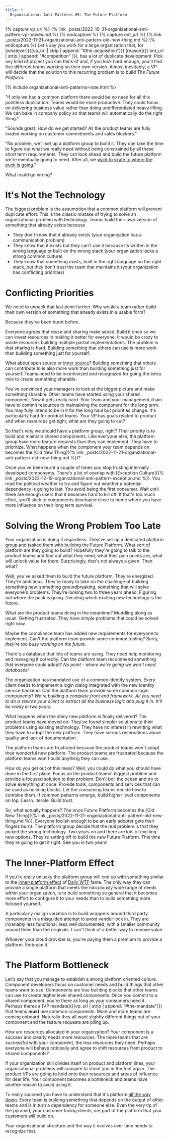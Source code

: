 ```yaml
---
title: >
  Organizational Anti-Patterns #5: The Future Platform
---
```


{% capture vp_url %}
{% link _posts/2022-10-31-organizational-anti-pattern-vp-moves.md %}
{% endcapture %}
{% capture ont_url %}
{% link _posts/2022-11-21-organizational-anti-pattern-old-new-thing.md %}
{% endcapture %}
Let's say you work for a large organization that, for [whatever]({{vp_url | strip | append: "#the-acquisition"}}) [reason]({{ ont_url | strip | append: "#competition" }}), has a lot of duplicate development. Pick any kind of project you can think of and, if you look hard enough, you'll find five different teams working on their own version. Almost inevitably, a VP will decide that the solution to this recurring problem is to build *The Future Platform*. 

{% include organizational-anti-patterns-note.html %}

"If only we had a common platform there would be no need for all this pointless duplication. Teams would be more productive. They could focus on delivering business value rather than doing undifferentiated heavy lifting. We can bake in company policy so that teams will automatically do the right thing."

"Sounds great. How do we get started? All the product teams are fully loaded working on customer commitments and sales blockers."

"No problem, we'll set up a platform group to build it. They can take the time to figure out what we really need without being constrained by all these short term requirements. They can look ahead and build the future platform we're eventually going to need. After all, we [want to skate to where the puck is going](https://archive.canadianbusiness.com/blogs-and-comment/stop-using-gretzky-where-the-puck-is-quote/)."

What could go wrong?

# It's Not the Technology

The biggest problem is the assumption that a common platform will prevent duplicate effort. This is the classic mistake of trying to solve an organizational problem with technology. Teams build their own version of something that already exists because
* They don't know that it already exists (your organization has a communication problem)
* They know that it exists but they can't use it because its written in the wrong language or built on the wrong stack (your organization lacks a strong common culture)
* They know that something exists, built in the right language on the right stack, but they don't trust the team that maintains it (your organization has conflicting priorities)

# Conflicting Priorities

We need to unpack that last point further. Why would a team rather build their own version of something that already exists in a usable form? 

Because they've been burnt before.

Everyone agrees that reuse and sharing make sense. Build it once so we can invest resources in making it better for everyone. It would be crazy to waste resources building multiple partial implementations. The problem is that sharing is hard. Building something that others can use is more work than building something just for yourself. 

What about open source or [inner source](https://en.wikipedia.org/wiki/Inner_source)? Building something that others can contribute to is also more work than building something just for yourself. Teams need to be incentivized and recognized for going the extra mile to create something sharable. 

You've convinced your managers to look at the bigger picture and make something sharable. Other teams have started using your shared component. Now it gets really hard. Your team and your management chain have to commit resources to maintaining the component for the long term. You may fully intend to be in it for the long haul but priorities change. It's particularly hard for product teams. Your VP has goals related to product and when resources get tight, what are they going to cut?

So that's why we should have a platform group, right? Their priority is to build and maintain shared components. Like everyone else, the platform group have more feature requests than they can implement. They have to prioritize. What happens when the component your team depends on becomes the [Old New Thing]({% link _posts/2022-11-21-organizational-anti-pattern-old-new-thing.md %})?

Once you've been burnt a couple of times you stop trusting internally developed components. There's a lot of overlap with [Exception Culture]({% link _posts/2022-12-19-organizational-anti-pattern-exception.md %}). You read the political weather to try and figure out whether a potential dependency is going to last. You avoid being the first consumer. Wait until there are enough users that it becomes hard to kill off. If that's too much effort, you'll stick to components developed close to home where you have more influence on their long term survival.

# Solving the Wrong Problem Too Late

Your organization is doing it regardless. They've set up a dedicated platform group and tasked them with building the Future Platform. What sort of platform are they going to build? Hopefully they're going to talk to the product teams and find out what they need, what their pain points are, what will unlock value for them. Surprisingly, that's not always a given. Then what? 

Well, you've asked them to build the future platform. They're energized. They're ambitious. They're ready to take on the challenge of building something new, something groundbreaking, something that will solve everyone's problems. They're looking two to three years ahead. Figuring out where the puck is going. Deciding which exciting new technology is the future.

What are the product teams doing in the meantime? Muddling along as usual. Getting frustrated. They have simple problems that could be solved right now. 

Maybe the compliance team has added new requirements for everyone to implement. Can't the platform team provide some common tooling? *Sorry, they're too busy working on the future.*

There's a database that lots of teams are using. They need help monitoring and managing it correctly. Can the platform team recommend something that everyone could adopt? *No point - where we're going we won't need databases!*

The organization has mandated use of a common identity system. Every client needs to implement a login dialog integrated with the new identity service backend. Can the platform team provide some common login components? *We're building a complete front end framework. All you need to do is rewrite your client to extract all the business logic and plug it in. It'll be ready in two years.*

What happens when the shiny new platform is finally delivered? The product teams have moved on. They've found simpler solutions to their problems using existing technology. They have no interest in rewriting what they have to adopt the new platform. They have serious reservations about quality and lack of documentation. 

The platform teams are frustrated because the product teams won't adopt their wonderful new platform. The product teams are frustrated because the platform teams won't build anything they can use. 

How do you get out of this mess? Well, you could do what you should have done in the first place. Focus on the product teams' biggest problem and provide a focused solution to that problem. Don't boil the ocean and try to solve everything at once. Provide tools, components and services that can be used as building blocks. Let the consuming teams decide how to combine them. If common patterns emerge, build higher level components on top. Learn. Iterate. Build trust.

So, what actually happens? The once Future Platform becomes the [Old New Thing]({% link _posts/2022-11-21-organizational-anti-pattern-old-new-thing.md %}). Everyone foolish enough to be an early adopter gets their fingers burnt. The platform group decide that the real problem is that they picked the wrong technology. Two years on and there are lots of exciting new options. They're setting off to build the new Future Platform. This time they're going to get it right. See you in two years!

# The Inner-Platform Effect

If you're really unlucky the platform group will end up with something similar to the [inner-platform effect](https://thedailywtf.com/articles/The_Inner-Platform_Effect) of [Daily WTF](https://thedailywtf.com/) fame. The only way they can provide a single platform that meets the ridiculously wide range of needs within your organization, is to build something so general that it becomes more effort to configure it to your needs than to build something more focused yourself. 

A particularly malign variation is to build wrappers around third party components in a misguided attempt to avoid vendor lock in. They are invariably less functional, less well documented, with a smaller community around them than the originals. I can't think of a better way to remove value. 

Whoever your cloud provider is, you're paying them a premium to provide a platform. Embrace it. 

# The Platform Bottleneck

Let's say that you manage to establish a strong platform oriented culture. Component developers focus on customer needs and build things that other teams want to use. Components are true building blocks that other teams can use to create higher level shared components. Once you commit to a shared component, you're there as long as your consumers need it. Perhaps theres a [VP mandate]({{vp_url | strip | append: "#the-mandate"}}) that teams **must** use common components. More and more teams are coming onboard. Naturally they all want slightly different things out of your component and the feature requests are piling up. 

How are resources allocated in your organization? Your component is a success and clearly needs more resources. The more teams that are successful with your component, the less resources they need. Perhaps everyone will behave rationally and agree to shift resources from product to shared components? 

If your organization still divides itself on product and platform lines, your organizational problems will conspire to shoot you in the foot again. The product VPs are going to hold onto their resources and areas of influence for dear life. Your component becomes a bottleneck and teams have another reason to avoid using it. 

To really succeed you have to understand that it's platform [all the way down](https://en.wikipedia.org/wiki/Turtles_all_the_way_down). Every team is building something that depends on the output of other teams and is in turn a dependency for someone else. Even the very tip of the pyramid, your customer facing clients, are part of the platform that your customers will build on. 

Your organizational structure and the way it evolves over time needs to recognize that. 

